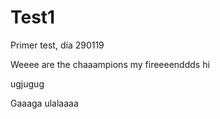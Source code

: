 # Test1
Primer test, día 290119

Weeee are the chaaampions my fireeeenddds hi

ugjugug

Gaaaga ulalaaaa

